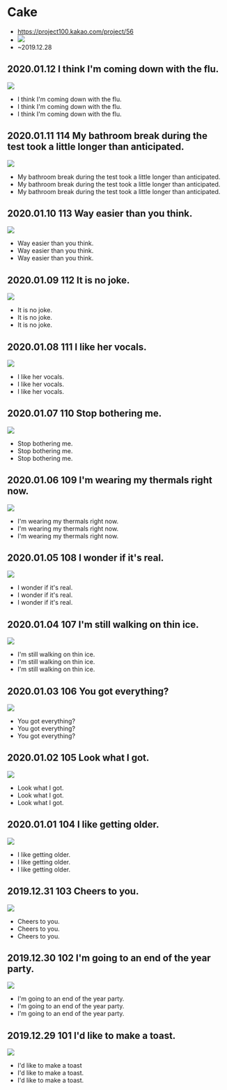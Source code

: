 # Cake
* https://project100.kakao.com/project/56
* ![](project100.png)
* ~2019.12.28
 
## 2020.01.12 I think I'm coming down with the flu.
![](20200112.png)
* I think I'm coming down with the flu.
* I think I'm coming down with the flu.
* I think I'm coming down with the flu.

## 2020.01.11 114 My bathroom break during the test took a little longer than anticipated.
![](20200111.png)
* My bathroom break during the test took a little longer than anticipated.
* My bathroom break during the test took a little longer than anticipated.
* My bathroom break during the test took a little longer than anticipated.

## 2020.01.10 113 Way easier than you think.
![](20200110.png)
* Way easier than you think.
* Way easier than you think.
* Way easier than you think.

## 2020.01.09 112 It is no joke. 
![](20200109.png)
* It is no joke.
* It is no joke.
* It is no joke.

## 2020.01.08 111 I like her vocals.
![](20200108.png)
* I like her vocals.
* I like her vocals.
* I like her vocals.

## 2020.01.07 110 Stop bothering me.
![](20200107.png)
* Stop bothering me.
* Stop bothering me.
* Stop bothering me.

## 2020.01.06 109 I'm wearing my thermals right now.
![](20200106.png)
* I'm wearing my thermals right now.
* I'm wearing my thermals right now.
* I'm wearing my thermals right now.

## 2020.01.05 108 I wonder if it's real.
![](20200105.png)
* I wonder if it's real.
* I wonder if it's real.
* I wonder if it's real.

## 2020.01.04 107 I'm still walking on thin ice.
![](20200104.png)
* I'm still walking on thin ice.
* I'm still walking on thin ice.
* I'm still walking on thin ice.

## 2020.01.03 106 You got everything?
![](20200103.png)
* You got everything?
* You got everything?
* You got everything?

## 2020.01.02 105 Look what I got.
![](20200102.png)
* Look what I got.
* Look what I got.
* Look what I got.

## 2020.01.01 104 I like getting older.
![](20200101.png)
* I like getting older.
* I like getting older.
* I like getting older.

## 2019.12.31 103 Cheers to you.
![](20191231_103.png)
* Cheers to you.
* Cheers to you.
* Cheers to you.

## 2019.12.30 102 I'm going to an end of the year party.
![](20191230.png)
* I'm going to an end of the year party.
* I'm going to an end of the year party.
* I'm going to an end of the year party.

## 2019.12.29 101 I'd like to make a toast.
![](20191229.png)
* I'd like to make a toast
* I'd like to make a toast.
* I'd like to make a toast.
